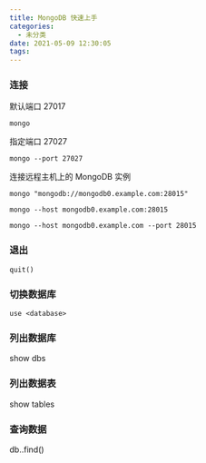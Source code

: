 ```yaml
---
title: MongoDB 快速上手
categories:
  - 未分类
date: 2021-05-09 12:30:05
tags:
---
```

### 连接
默认端口 27017
```shell
mongo
```
指定端口 27027
```shell
mongo --port 27027
```
连接远程主机上的 MongoDB 实例
```shell
mongo "mongodb://mongodb0.example.com:28015"

mongo --host mongodb0.example.com:28015

mongo --host mongodb0.example.com --port 28015

```
### 退出
```shell
quit()
```

### 切换数据库
```shell
use <database>
```
### 列出数据库
show dbs

### 列出数据表
show tables
### 查询数据
db.<collection>.find()